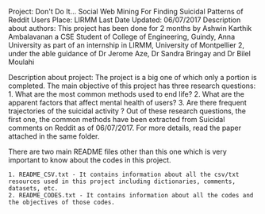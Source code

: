 Project: Don't Do It... Social Web Mining For Finding Suicidal Patterns of Reddit Users
Place: LIRMM
Last Date Updated: 06/07/2017
Description about authors:
This project has been done for 2 months by Ashwin Karthik Ambalavanan a CSE Student of College of Engineering, Guindy, Anna University as part of an internship in LIRMM, University of Montpellier 2, under the able guidance of Dr Jerome Aze, Dr Sandra Bringay and Dr Bilel Moulahi

Description about project:
The project is a big one of which only a portion is completed. 
The main objective of this project has three research questions:
	1. What are the most common methods used to end life? 
	2. What are the apparent factors that affect mental health of users? 
	3. Are there frequent trajectories of the suicidal activity ?
Out of these research questions, the first one, the common methods have been extracted from Suicidal comments on Reddit as of 06/07/2017. 
For more details, read the paper attached in the same folder. 

There are two main README files other than this one which is very important to know about the codes in this project.

	1. README_CSV.txt - It contains information about all the csv/txt resources used in this project including dictionaries, comments, datasets, etc.
	2. README_CODES.txt - It contains information about all the codes and the objectives of those codes.
